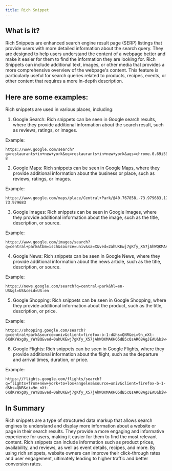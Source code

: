 ```yaml
---
title: Rich Snippet
---
```




## What is it?

Rich Snippets are enhanced search engine result page (SERP) listings that provide users with more detailed information about the search query. They are designed to help users understand the content of a webpage better and make it easier for them to find the information they are looking for. Rich Snippets can include additional text, images, or other media that provides a more comprehensive overview of the webpage's content. This feature is particularly useful for search queries related to products, recipes, events, or other content that requires a more in-depth description.

## Here are some examples:

Rich snippets are used in various places, including:

1. Google Search: Rich snippets can be seen in Google search results, where they provide additional information about the search result, such as reviews, ratings, or images.

Example:

```
https://www.google.com/search?q=restaurants+in+new+york&oq=restaurants+in+new+york&aqs=chrome.0.69i59j0l5.1316j1j7&sourceid=chrome&ie=UTF-8
```

2. Google Maps: Rich snippets can be seen in Google Maps, where they provide additional information about the business or place, such as reviews, ratings, or images.

Example:

```
https://www.google.com/maps/place/Central+Park/@40.767858,-73.979683,17z/data=!3m1!4b1!4m5!3m4!1s0x89c258fec7373667:0x70b4209a6cbbb460!8m2!3d40.767858!4d-73.979683
```

3. Google Images: Rich snippets can be seen in Google Images, where they provide additional information about the image, such as the title, description, or source.

Example:

```
https://www.google.com/images/search?q=central+park&tbm=isch&source=univ&sa=X&ved=2ahUKEwj7gKfy_X57jAhWQKMAKHQ5dB5cQsAR6BAgJEAU&biw=1280&bih=680
```

4. Google News: Rich snippets can be seen in Google News, where they provide additional information about the news article, such as the title, description, or source.

Example:

```
https://news.google.com/search?q=central+park&hl=en-US&gl=US&ceid=US:en
```

5. Google Shopping: Rich snippets can be seen in Google Shopping, where they provide additional information about the product, such as the title, description, or price.

Example:

```
https://shopping.google.com/search?q=central+park&source=univ&client=firefox-b-1-d&hs=QNR&ei=9n_nXt-6KdKYWxgOy_YWYBQ&ved=0ahUKEwj7gKfy_X57jAhWQKMAKHQ5dB5cQsAR6BAgJEAU&biw=1280&bih=680
```

6. Google Flights: Rich snippets can be seen in Google Flights, where they provide additional information about the flight, such as the departure and arrival times, duration, or price.

Example:

```
https://flights.google.com/flights/search?q=flights+from+new+york+to+los+angeles&source=univ&client=firefox-b-1-d&hs=QNR&ei=9n_nXt-6KdKYWxgOy_YWYBQ&ved=0ahUKEwj7gKfy_X57jAhWQKMAKHQ5dB5cQsAR6BAgJEAU&biw=1280&bih=680
```

## In Summary

Rich snippets are a type of structured data markup that allows search engines to understand and display more information about a website or page in their search results. They provide a more engaging and informative experience for users, making it easier for them to find the most relevant content. Rich snippets can include information such as product prices, availability, and reviews, as well as event details, recipes, and more. By using rich snippets, website owners can improve their click-through rates and user engagement, ultimately leading to higher traffic and better conversion rates.